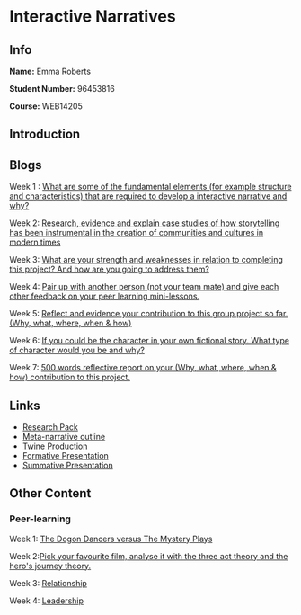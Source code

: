 # Interactive Narratives

## Info

**Name:** Emma Roberts

**Student Number:** 96453816

**Course:** WEB14205

## Introduction



## Blogs

Week 1 : [What are some of the fundamental elements (for example structure and characteristics) that are required to develop a interactive narrative and why?](https://medium.com/@e.roberts/what-are-some-of-the-fundamental-elements-that-are-required-to-develop-a-interactive-narrative-and-d60faf92e6bd) 

Week 2: [Research, evidence and explain case studies of how storytelling has been instrumental in the creation of communities and cultures in modern times](https://medium.com/@e.roberts/research-evidence-and-explain-case-studies-of-how-storytelling-has-been-instrumental-in-the-c6c7f83dc9a4) 

Week 3: [What are your strength and weaknesses in relation to completing this project? And how are you going to address them?](https://medium.com/@e.roberts/what-are-your-strength-and-weaknesses-in-relation-to-completing-this-project-4a0e17c7b6c2) 

Week 4: [Pair up with another person (not your team mate) and give each other feedback on your peer learning mini-lessons.](https://medium.com/@e.roberts/pair-up-with-another-person-not-your-teammate-and-give-each-other-feedback-on-your-peer-learning-b1c26738811c) 

Week 5: [Reflect and evidence your contribution to this group project so far. (Why, what, where, when & how)](https://medium.com/@e.roberts/reflect-and-evidence-your-contribution-to-this-group-project-so-far-42171a7ab5b9)

Week 6: [If you could be the character in your own fictional story. What type of character would you be and why?](https://medium.com/@e.roberts/if-you-could-be-the-character-in-your-own-fictional-story-ea3e07883b) 

Week 7: [500 words reflective report on your (Why, what, where, when & how) contribution to this project.](https://medium.com/@e.roberts/500-words-reflective-report-on-your-contribution-to-this-project-ff7c81fe6e74) 


## Links

* [Research Pack](https://docs.google.com/document/d/1Zop-35T0BPM6BgE3HRlb32l6Y6OQGCs7YrVpDwY0654/edit)
* [Meta-narrative outline](https://docs.google.com/document/d/1x4O3-50GVSAHYanWJgf6i5NjqjCyn5dZ1YjVke8qhcA/edit?usp=sharing)
* [Twine Production](https://drive.google.com/file/d/1d5NpZGPDHWbRRsPvAv5lVI1P1O5J_UCh/view?usp=sharing)
* [Formative Presentation]()
* [Summative Presentation]()


## Other Content



### Peer-learning

Week 1: [The Dogon Dancers versus The Mystery Plays](https://docs.google.com/presentation/d/1Ab7xk7U-nZ7DNySuMjZqXhHmDV37ZXBQSaf9_3YOjdk/edit?usp=sharing)

Week 2:[Pick your favourite film, analyse it with the three act theory and the hero's journey theory.]()

Week 3: [Relationship]()

Week 4: [Leadership](https://docs.google.com/presentation/d/14KEdLV4t-d5zRH4vi9fVoj_088v3NKW74UDnU5XRt0c/edit?usp=sharing)




